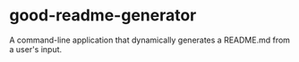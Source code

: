 # good-readme-generator
A command-line application that dynamically generates a README.md from a user's input.

